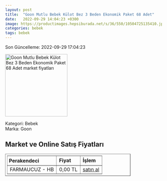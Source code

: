 ```yaml
---
layout: post
title:  "Goon Mutlu Bebek Külot Bez 3 Beden Ekonomik Paket 68 Adet"
date:   2022-09-29 14:04:23 +0300
image: https://productimages.hepsiburada.net/s/36/550/10504725135410.jpg
categories: bebek
tags: bebek
---
```


Son Güncelleme: 2022-09-29 17:04:23

<img src="https://productimages.hepsiburada.net/s/36/550/10504725135410.jpg" width="200" alt="Goon Mutlu Bebek Külot Bez 3 Beden Ekonomik Paket 68 Adet market fiyatları" />

Kategori: Bebek
<br />
Marka: Goon

<h2>Market ve Online Satış Fiyatları</h2>

<table border="1" style="padding: 5px;width:80%;">
  <tr>
    <td style="padding: 5px;"><strong>Perakendeci</strong></td>
    <td><strong>Fiyat</strong></td>
    <td><strong>İşlem</strong></td>
  </tr>
  <tr>
              <td title="Hepsiburada/Farmaucuz Mağazası">FARMAUCUZ - HB</td>
              <td>0,00 TL</td>
              <td><a title="Hepsiburada/Farmaucuz Mağazası" target="_blank" href="https://www.hepsiburada.com/goon-mutlu-bebek-kulot-bez-3-beden-ekonomik-paket-68-adet-p-HBV00000KDB95?magaza=FARMAUCUZ">satın al</a></td>
            </tr>
</table>
